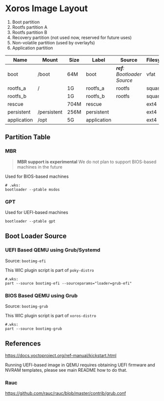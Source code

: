 # Xoros Image Layout

1. Boot partition
2. Rootfs partition A
3. Rootfs partition B
4. Recovery partition (not used now, reserved for future uses)
5. Non-volatile partition (used by overlayfs)
6. Application partition

| Name        | Mount       | Size | Label       | Source                       | Filesystem |     |
|-------------|-------------|------|-------------|------------------------------|------------|-----|
| boot        | /boot       | 64M  | boot        | _**ref**: Bootloader Source_ | vfat       |     |
| rootfs_a    | /           | 1G   | rootfs_a    | rootfs                       | squashfs   |     |
| rootfs_b    |             | 1G   | rootfs_b    | rootfs                       | squashfs   |     |
| rescue      |             | 704M | rescue      |                              | ext4       |     |
| persistent  | /persistent | 256M | persistent  |                              | ext4       |     |
| application | /opt        | 5G   | application |                              | ext4       |     |

## Partition Table

### MBR

> **MBR support is experimental** We do not plan to support BIOS-based machines in the future

Used for BIOS-based machines

```shell
# .wks:
bootloader --ptable msdos
```

### GPT

Used for UEFI-based machines

```shell
bootloader --ptable gpt
```

## Boot Loader Source

### UEFI Based QEMU using Grub/Systemd

Source: `bootimg-efi`

This WIC plugin script is part of `poky-distro`

```shell
#.wks:
part --source bootimg-efi --sourceparams="loader=grub-efi"
```

### BIOS Based QEMU using Grub

Source: `bootimg-grub`

This WIC plugin script is part of `xoros-distro`

```shell
#.wks:
part --source bootimg-grub
```

## References

https://docs.yoctoproject.org/ref-manual/kickstart.html

Running UEFI-based image in QEMU requires obtaining UEFI firmware and NVRAM templates, please see main README how to do that.

### Rauc

https://github.com/rauc/rauc/blob/master/contrib/grub.conf